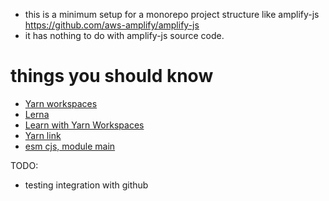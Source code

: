 - this is a minimum setup for a monorepo project structure like amplify-js https://github.com/aws-amplify/amplify-js
- it has nothing to do with amplify-js source code.

# things you should know
- [Yarn workspaces](https://classic.yarnpkg.com/en/docs/workspaces/)
- [Lerna](https://github.com/lerna/lerna)
- [Learn with Yarn Workspaces](https://medium.com/@jsilvax/a-workflow-guide-for-lerna-with-yarn-workspaces-60f97481149d#:~:text=Lerna%20adds%20utility%20functionality%20on,command%2C%20automatically%20updates%20the%20package.)
- [Yarn link](https://classic.yarnpkg.com/en/docs/cli/link/)
- [esm cjs, module main](https://stackoverflow.com/questions/42708484/what-is-the-module-package-json-field-for)

TODO:
- testing integration with github
